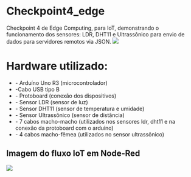 # Checkpoint4_edge
Checkpoint 4 de Edge Computing, para IoT, demonstrando o funcionamento dos sensores: LDR, DHT11 e Ultrassônico para envio de dados para servidores remotos via JSON.
<img src="https://github.com/gui2604/Checkpoint4_edge/assets/128194162/3f2a3a98-f27d-4de4-a60e-03bda18a38c1">
<h1>Hardware utilizado:</h1>
<ul>
  <li>- Arduíno Uno R3 (microcontrolador)</li>
  <li>-Cabo USB tipo B</li>
  <li>- Protoboard (conexão dos dispositivos)</li>
  <li>- Sensor LDR (sensor de luz)</li>
  <li>- Sensor DHT11 (sensor de temperatura e umidade)</li>
  <li>- Sensor Ultrassônico (sensor de distância)</li>
  <li>- 7 cabos macho-macho (utilizados nos sensores ldr, dht11 e na conexão da protoboard com o arduíno)</li>
  <li>- 4 cabos macho-fêmea (utilizados no sensor ultrassônico)</li>
</ul>

<h2>Imagem do fluxo IoT em Node-Red</h2>
<img src="https://github.com/gui2604/Checkpoint4_edge/assets/128194162/d421f4f5-f496-4672-bc37-3dd18493c977">
